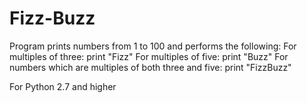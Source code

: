 # Fizz-Buzz

Program prints numbers from 1 to 100 and performs the following:
  For multiples of three: print "Fizz"
  For multiples of five: print "Buzz"
  For numbers which are multiples of both three and five: print "FizzBuzz"
  
For Python 2.7 and higher
